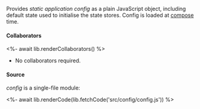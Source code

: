 Provides _static application config_ as a plain JavaScript object, including default state used to initialise the state stores. Config is loaded at [compose](#composing) time.

#### Collaborators

<%- await lib.renderCollaborators() %>

- No collaborators required.

#### Source

_config_ is a single-file module:

<%- await lib.renderCode(lib.fetchCode('src/config/config.js')) %>
